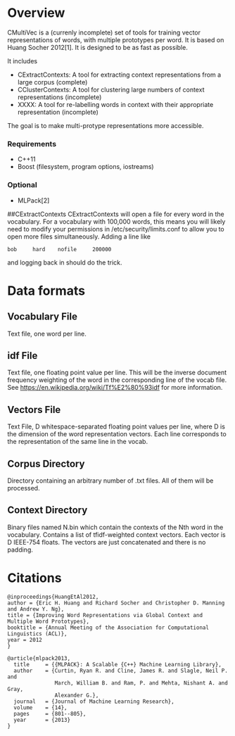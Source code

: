 # Overview
CMultiVec is a (currenly incomplete) set of tools for training vector 
representations of words, with multiple prototypes per word.  It is 
based on Huang Socher 2012[1].  It is designed to be as fast as 
possible.

It includes

* CExtractContexts: A tool for extracting context representations from a large corpus (complete) 
* CClusterContexts: A tool for clustering large numbers of context representations (incomplete)
* XXXX: A tool for re-labelling words in context with their appropriate representation (incomplete)

The goal is to make multi-protype representations more accessible.

### Requirements
* C++11
* Boost (filesystem, program options, iostreams)

### Optional

* MLPack[2]

##CExtractContexts
CExtractContexts will open a file for every word in the vocabulary. For 
a vocabulary with 100,000 words, this means you will likely need to 
modify your permissions in /etc/security/limits.conf to allow you to 
open more files simultaneously. Adding a line like

    bob     hard    nofile     200000

and logging back in should do the trick.

# Data formats

## Vocabulary File
Text file, one word per line.

## idf File
Text file, one floating point value per line.  This will be the inverse 
document frequency weighting of the word in the corresponding line of 
the vocab file.  See https://en.wikipedia.org/wiki/Tf%E2%80%93idf for 
more information.

## Vectors File
Text File, D whitespace-separated floating point values per line, where 
D is the dimension of the word representation vectors.  Each line 
corresponds to the representation of the same line in the vocab.

## Corpus Directory
Directory containing an arbitrary number of .txt files.  All of them 
will be processed.

## Context Directory
Binary files named N.bin which contain the contexts of the Nth word in 
the vocabulary. Contains a list of tfidf-weighted context vectors.  Each 
vector is D IEEE-754 floats. The vectors are just concatenated and there 
is no padding.


# Citations
````
@inproceedings{HuangEtAl2012,
author = {Eric H. Huang and Richard Socher and Christopher D. Manning and Andrew Y. Ng},
title = {Improving Word Representations via Global Context and Multiple Word Prototypes},
booktitle = {Annual Meeting of the Association for Computational Linguistics (ACL)},
year = 2012
}

@article{mlpack2013,
  title     = {{MLPACK}: A Scalable {C++} Machine Learning Library},
  author    = {Curtin, Ryan R. and Cline, James R. and Slagle, Neil P. and
               March, William B. and Ram, P. and Mehta, Nishant A. and Gray,
               Alexander G.},
  journal   = {Journal of Machine Learning Research},
  volume    = {14},
  pages     = {801--805},
  year      = {2013}
}
````
